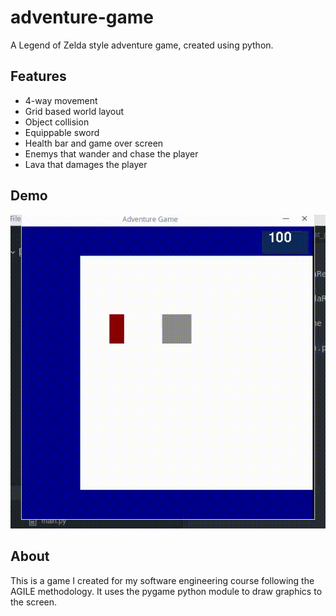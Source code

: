 # adventure-game
A Legend of Zelda style adventure game, created using python.

## Features
- 4-way movement
- Grid based world layout
- Object collision
- Equippable sword
- Health bar and game over screen
- Enemys that wander and chase the player
- Lava that damages the player

## Demo
![Game Demonstration](https://github.com/dymux/adventure-game/blob/main/demo.gif)

## About

This is a game I created for my software engineering course following the AGILE methodology. It uses the pygame python module to draw graphics to the screen.
